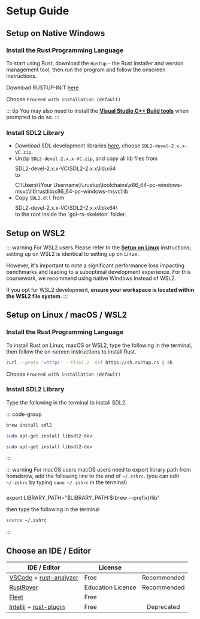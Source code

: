 # Setup Guide

## Setup on Native Windows

### Install the Rust Programming Language

To start using Rust, download the `Rustup` - the Rust installer and version management tool, then run the program and follow the onscreen instructions.

Download RUSTUP-INIT [here](https://www.rust-lang.org/learn/get-started)

Choose `Proceed with installation (default)`

::: tip
You may also need to install the [**Visual Studio C++ Build tools**](https://visualstudio.microsoft.com/visual-cpp-build-tools/) when prompted to do so.
:::

### Install SDL2 Library

- Download SDL development libraries [here](https://github.com/libsdl-org/SDL/releases/latest),
choose `SDL2-devel-2.x.x-VC.zip`.
- Unzip `SDL2-devel-2.x.x-VC.zip`, and copy all lib files from
    <div class="info custom-block" style="padding-top: 10px">
    SDL2-devel-2.x.x-VC\SDL2-2.x.x\lib\x64
    </div>
    to
    <div class="info custom-block" style="padding-top: 10px">
    C:\Users\{Your Username}\.rustup\toolchains\x86_64-pc-windows-msvc\lib\rustlib\x86_64-pc-windows-msvc\lib
    </div>
- Copy `SDL2.dll` from
    <div class="info custom-block" style="padding-top: 10px">
    SDL2-devel-2.x.x-VC\SDL2-2.x.x\lib\x64\
    </div>
    to the root inside the `gol-rs-skeleton` folder.

## Setup on WSL2
::: warning For WSL2 users
Please refer to the [**Setup on Linux**](#setup-on-linux-macos-wsl2) instructions; setting up on WSL2 is identical to setting up on Linux.

However, it's important to note a significant performance loss impacting benchmarks and leading to a suboptimal development experience. For this coursework, we recommend using native Windows instead of WSL2.

If you opt for WSL2 development, **ensure your workspace is located within the WSL2 file system**.
:::

## Setup on Linux / macOS / WSL2

### Install the Rust Programming Language

To install Rust on Linux, macOS or WSL2, type the following in the terminal, then follow the on-screen instructions to install Rust.

```bash
curl --proto '=https' --tlsv1.2 -sSf https://sh.rustup.rs | sh
```

Choose `Proceed with installation (default)`

### Install SDL2 Library

Type the following in the terminal to install SDL2.

::: code-group

```sh [macOS]
brew install sdl2
```

```sh [Ubuntu]
sudo apt-get install libsdl2-dev
```

```sh [WSL2]
sudo apt-get install libsdl2-dev
```

:::

::: warning For macOS users
macOS users need to export library path from homebrew, add the following line to the end of `~/.zshrc`.
(you can edit `~/.zshrc` by typing `nano ~/.zshrc` in the terminal)

<div class="info custom-block" style="padding-top: 10px">
export LIBRARY_PATH="$LIBRARY_PATH:$(brew --prefix)/lib"
</div>

then type the following in the terminal

``` bash
source ~/.zshrc
```

:::

## Choose an IDE / Editor

|   IDE / Editor      |     License      |          |
| ------------- | ----------- | :-----------: |
| [VSCode](https://code.visualstudio.com/) + [rust-analyzer](https://marketplace.visualstudio.com/items?itemName=rust-lang.rust-analyzer)      | Free | Recommended |
| [RustRover](https://www.jetbrains.com/rust/)      | Education License | Recommended |
| [Fleet](https://www.jetbrains.com/fleet/) |   Free   |  |
| [Intellij](https://www.jetbrains.com/idea/) + [rust-plugin](https://plugins.jetbrains.com/plugin/8182--deprecated-rust) | Free | Deprecated |
